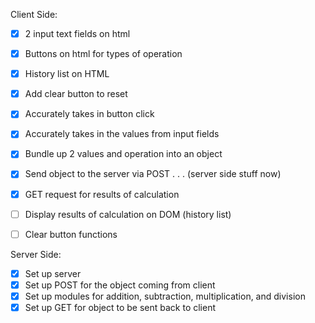 Client Side:
- [x]  2 input text fields on html
- [x]  Buttons on html for types of operation
- [x] History list on HTML
- [x] Add clear button to reset
- [x]  Accurately takes in button click
- [x]  Accurately takes in the values from input fields
- [x]  Bundle up 2 values and operation into an object
- [x]  Send object to the server via POST
. . . (server side stuff now)
- [x] GET request for results of calculation
- [ ] Display results of calculation on DOM (history list)
- [ ] Clear button functions


Server Side:
- [x] Set up server
- [x] Set up POST for the object coming from client
- [x] Set up modules for addition, subtraction, multiplication, and division
- [x] Set up GET for object to be sent back to client
